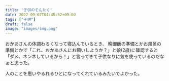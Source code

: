 ```yaml
---
title: '子供のそんたく'
date: 2022-09-07T04:40:52+09:00
tags: ["子供"]
draft: false
image: "images/img.png"
---
```

おかあさんの体調わるくなって寝込んでいるとき、
晩御飯の準備とかお風呂の準備とかで「これ、おかあさんにお願いしようか？」と娘(2歳)に確認すると
「ダメ、ネンネしているから！」と言ってきて子供なりに気を使っているのだなぁと思った。

人のことを思いやるれるひとになってくれているみたいでよかった。